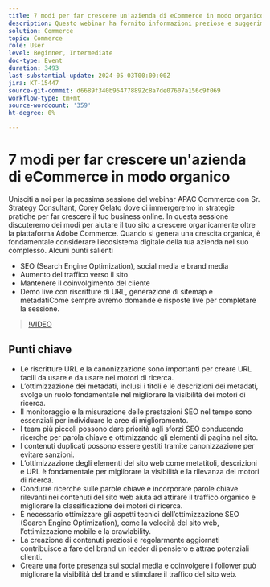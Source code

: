 ```yaml
---
title: 7 modi per far crescere un'azienda di eCommerce in modo organico
description: Questo webinar ha fornito informazioni preziose e suggerimenti pratici per la crescita organica di un’attività di e-commerce attraverso strategie SEO (Search Engine Optimization). Le strategie hanno riguardato vari aspetti come l’ottimizzazione del sito web, la ricerca sulle parole chiave, i miglioramenti tecnici SEO (Search Engine Optimization), la creazione di contenuti, la presenza sui social media, la soddisfazione dei clienti e la diversificazione dei canali di marketing. I partecipanti sono stati introdotti alle funzionalità native all’interno della piattaforma Adobe Commerce e invitati a partecipare al prossimo Adobe Summit per ulteriori opportunità di apprendimento. Nel complesso, il webinar ha sottolineato l’importanza di uno sforzo coerente e di una capacità di adattamento per conseguire un successo a lungo termine nel settore del commercio elettronico.
solution: Commerce
topic: Commerce
role: User
level: Beginner, Intermediate
doc-type: Event
duration: 3493
last-substantial-update: 2024-05-03T00:00:00Z
jira: KT-15447
source-git-commit: d6689f340b954778892c8a7de07607a156c9f069
workflow-type: tm+mt
source-wordcount: '359'
ht-degree: 0%

---
```



# 7 modi per far crescere un&#39;azienda di eCommerce in modo organico

Unisciti a noi per la prossima sessione del webinar APAC Commerce con Sr. Strategy Consultant, Corey Gelato dove ci immergeremo in strategie pratiche per far crescere il tuo business online. In questa sessione discuteremo dei modi per aiutare il tuo sito a crescere organicamente oltre la piattaforma Adobe Commerce. Quando si genera una crescita organica, è fondamentale considerare l’ecosistema digitale della tua azienda nel suo complesso. Alcuni punti salienti

* SEO (Search Engine Optimization), social media e brand media
* Aumento del traffico verso il sito
* Mantenere il coinvolgimento del cliente
* Demo live con riscritture di URL, generazione di sitemap e metadatiCome sempre avremo domande e risposte live per completare la sessione.

>[!VIDEO](https://video.tv.adobe.com/v/3428817/?learn=on)

## Punti chiave

* Le riscritture URL e la canonizzazione sono importanti per creare URL facili da usare e da usare nei motori di ricerca.
* L’ottimizzazione dei metadati, inclusi i titoli e le descrizioni dei metadati, svolge un ruolo fondamentale nel migliorare la visibilità dei motori di ricerca.
* Il monitoraggio e la misurazione delle prestazioni SEO nel tempo sono essenziali per individuare le aree di miglioramento.
* I team più piccoli possono dare priorità agli sforzi SEO conducendo ricerche per parola chiave e ottimizzando gli elementi di pagina nel sito.
* I contenuti duplicati possono essere gestiti tramite canonizzazione per evitare sanzioni.
* L’ottimizzazione degli elementi del sito web come metatitoli, descrizioni e URL è fondamentale per migliorare la visibilità e la rilevanza dei motori di ricerca.
* Condurre ricerche sulle parole chiave e incorporare parole chiave rilevanti nei contenuti del sito web aiuta ad attirare il traffico organico e migliorare la classificazione dei motori di ricerca.
* È necessario ottimizzare gli aspetti tecnici dell’ottimizzazione SEO (Search Engine Optimization), come la velocità del sito web, l’ottimizzazione mobile e la crawlability.
* La creazione di contenuti preziosi e regolarmente aggiornati contribuisce a fare del brand un leader di pensiero e attrae potenziali clienti.
* Creare una forte presenza sui social media e coinvolgere i follower può migliorare la visibilità del brand e stimolare il traffico del sito web.